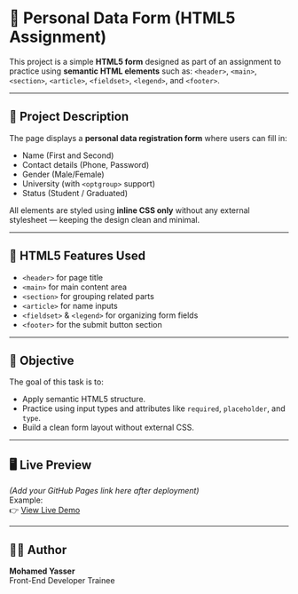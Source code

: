# 🧾 Personal Data Form (HTML5 Assignment)

This project is a simple **HTML5 form** designed as part of an assignment to practice using **semantic HTML elements** such as:
`<header>`, `<main>`, `<section>`, `<article>`, `<fieldset>`, `<legend>`, and `<footer>`.

---

## 📄 Project Description

The page displays a **personal data registration form** where users can fill in:
- Name (First and Second)
- Contact details (Phone, Password)
- Gender (Male/Female)
- University (with `<optgroup>` support)
- Status (Student / Graduated)

All elements are styled using **inline CSS only** without any external stylesheet — keeping the design clean and minimal.

---

## 🧠 HTML5 Features Used
- `<header>` for page title  
- `<main>` for main content area  
- `<section>` for grouping related parts  
- `<article>` for name inputs  
- `<fieldset>` & `<legend>` for organizing form fields  
- `<footer>` for the submit button section  

---

## 🎯 Objective
The goal of this task is to:
- Apply semantic HTML5 structure.
- Practice using input types and attributes like `required`, `placeholder`, and `type`.
- Build a clean form layout without external CSS.

---

## 🖥️ Live Preview
*(Add your GitHub Pages link here after deployment)*  
Example:  
👉 [View Live Demo](https://mo-yes.github.io/personal-form/)

---

## 👨‍💻 Author
**Mohamed Yasser**  
Front-End Developer Trainee  
